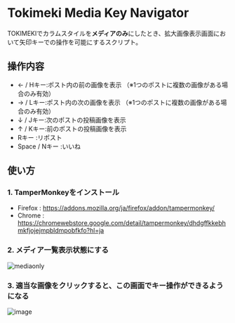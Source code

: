 # Tokimeki Media Key Navigator

TOKIMEKIでカラムスタイルを**メディアのみ**にしたとき、拡大画像表示画面において矢印キーでの操作を可能にするスクリプト。

## 操作内容

- ← / Hキー:ポスト内の前の画像を表示  （※1つのポストに複数の画像がある場合のみ有効）
- → / Lキー:ポスト内の次の画像を表示  （※1つのポストに複数の画像がある場合のみ有効）
- ↓ / Jキー:次のポストの投稿画像を表示
- ↑ / Kキー:前のポストの投稿画像を表示
- Rキー :リポスト
- Space / Nキー :いいね

## 使い方
### 1. TamperMonkeyをインストール

- Firefox : https://addons.mozilla.org/ja/firefox/addon/tampermonkey/
- Chrome : https://chromewebstore.google.com/detail/tampermonkey/dhdgffkkebhmkfjojejmpbldmpobfkfo?hl=ja


### 2. メディア一覧表示状態にする

![mediaonly](https://github.com/user-attachments/assets/e0039952-d74f-458a-a0a4-092c93a03a95)


### 3. 適当な画像をクリックすると、この画面でキー操作ができるようになる
![image](https://github.com/user-attachments/assets/29af3c0c-e3a9-4b09-b6ce-273181da405f)
